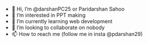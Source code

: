 - 👋 Hi, I’m @darshanPC25 or Paridarshan Sahoo
- 👀 I’m interested in PPT making 
- 🌱 I’m currently learning web development 
- 💞️ I’m looking to collaborate on nobody
- 📫 How to reach me (follow me in insta @pdarshan29)

<!---
darshanPC25/darshanPC25 is a ✨ special ✨ repository because its `README.md` (this file) appears on your GitHub profile.
You can click the Preview link to take a look at your changes.
--->
